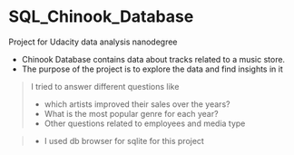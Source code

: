 # SQL_Chinook_Database
Project for Udacity data analysis nanodegree

* Chinook Database contains data about tracks related to a music store.
* The purpose of the project is to explore the data and find insights in it

> I tried to answer different questions like
> * which artists improved their sales over the years?
> * What is the most popular genre for each year?
> * Other questions related to employees and media type


> * I used db browser for sqlite for this project

